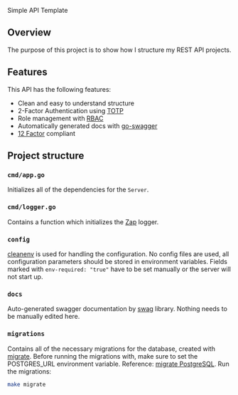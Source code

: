 Simple API Template

## Overview
The purpose of this project is to show how I structure my REST API projects.

## Features
This API has the following features:
- Clean and easy to understand structure
- 2-Factor Authentication using [TOTP](https://en.wikipedia.org/wiki/Time-based_one-time_password)
- Role management with [RBAC](https://en.wikipedia.org/wiki/Role-based_access_control)
- Automatically generated docs with [go-swagger](https://goswagger.io/)
- [12 Factor](https://12factor.net/) compliant

## Project structure
### `cmd/app.go`
Initializes all of the dependencies for the `Server`.
### `cmd/logger.go`
Contains a function which initializes the [Zap](https://github.com/uber-go/zap) logger.

### `config`
[cleanenv](https://github.com/ilyakaznacheev/cleanenv) is used for handling the configuration. No config files are used,
all configuration parameters should be stored in environment variables. Fields marked with `env-required: "true"` have to be set
manually or the server will not start up.

### `docs`
Auto-generated swagger documentation by [swag](https://github.com/swaggo/swag) library.
Nothing needs to be manually edited here.

### `migrations`
Contains all of the necessary migrations for the database, created with [migrate](https://github.com/golang-migrate/migrate).
Before running the migrations with, make sure to set the POSTGRES_URL environment variable. Reference: [migrate PostgreSQL](https://github.com/golang-migrate/migrate/blob/master/database/postgres/TUTORIAL.md).
Run the migrations:
```bash
make migrate
```
